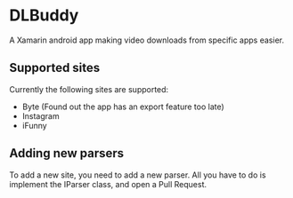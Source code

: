 # DLBuddy
A Xamarin android app making video downloads from specific apps easier.

## Supported sites
Currently the following sites are supported:
- Byte (Found out the app has an export feature too late)
- Instagram
- iFunny

## Adding new parsers
To add a new site, you need to add a new parser. All you have to do is implement the IParser class, and open a Pull Request.